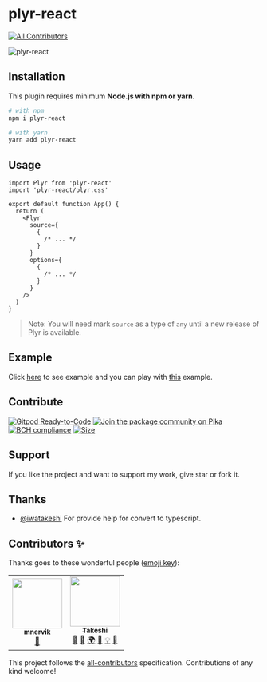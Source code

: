 # plyr-react

<!-- ALL-CONTRIBUTORS-BADGE:START - Do not remove or modify this section -->

[![All Contributors](https://img.shields.io/badge/all_contributors-2-orange.svg?style=flat-square)](#contributors-)

<!-- ALL-CONTRIBUTORS-BADGE:END -->

![plyr-react](https://socialify.git.ci/chintan9/plyr-react/png?description=1&forks=1&issues=1&pulls=1&theme=Dark)

## Installation

This plugin requires minimum **Node.js with npm or yarn**.

```sh
# with npm
npm i plyr-react

# with yarn
yarn add plyr-react
```

## Usage

```tsx
import Plyr from 'plyr-react'
import 'plyr-react/plyr.css'

export default function App() {
  return (
    <Plyr
      source={
        {
          /* ... */
        }
      }
      options={
        {
          /* ... */
        }
      }
    />
  )
}
```

> Note: You will need mark `source` as a type of `any` until a new release of Plyr is available.

## Example

Click
[here](https://stackblitz.com/edit/react-vfptdd?ctl=1&embed=1&file=index.js&hideExplorer=1&hideNavigation=1&view=preview)
to see example and you can play with
[this](https://stackblitz.com/edit/react-vfptdd?file=index.js) example.

## Contribute

[![Gitpod Ready-to-Code](https://img.shields.io/badge/Gitpod-Ready--to--Code-blue?logo=gitpod)](https://gitpod.io/#https://github.com/chintan9/plyr-react)
[![Join the package community on Pika](https://img.shields.io/badge/Pika%20Community-Ask%20questions,%20get%20answers-blue?style=flag-square)](https://www.pika.dev/npm/plyr-react)
[![BCH compliance](https://bettercodehub.com/edge/badge/chintan9/plyr-react?branch=master)](https://bettercodehub.com/)
[![Size](https://badgen.net/bundlephobia/minzip/plyr-react)](https://badgen.net/#bundlephobia)

## Support

If you like the project and want to support my work, give star or fork it.

## Thanks

- [@iwatakeshi](https://github.com/iwatakeshi) For provide help for convert to typescript.

## Contributors ✨

Thanks goes to these wonderful people ([emoji key](https://allcontributors.org/docs/en/emoji-key)):

<!-- ALL-CONTRIBUTORS-LIST:START - Do not remove or modify this section -->
<!-- prettier-ignore-start -->
<!-- markdownlint-disable -->
<table>
  <tr>
    <td align="center"><a href="https://github.com/mnervik"><img src="https://avatars1.githubusercontent.com/u/15329600?v=4" width="100px;" alt=""/><br /><sub><b>mnervik</b></sub></a><br /><a href="https://github.com/chintan9/plyr-react/issues?q=author%3Amnervik" title="Bug reports">🐛</a></td>
    <td align="center"><a href="http://www.iwatakeshi.com"><img src="https://avatars3.githubusercontent.com/u/1505448?v=4" width="100px;" alt=""/><br /><sub><b>Takeshi</b></sub></a><br /><a href="#ideas-iwatakeshi" title="Ideas, Planning, & Feedback">🤔</a> <a href="#question-iwatakeshi" title="Answering Questions">💬</a> <a href="#translation-iwatakeshi" title="Translation">🌍</a> <a href="#userTesting-iwatakeshi" title="User Testing">📓</a> <a href="#example-iwatakeshi" title="Examples">💡</a> <a href="https://github.com/chintan9/plyr-react/issues?q=author%3Aiwatakeshi" title="Bug reports">🐛</a></td>
  </tr>
</table>

<!-- markdownlint-enable -->
<!-- prettier-ignore-end -->

<!-- ALL-CONTRIBUTORS-LIST:END -->

This project follows the [all-contributors](https://github.com/all-contributors/all-contributors) specification. Contributions of any kind welcome!
